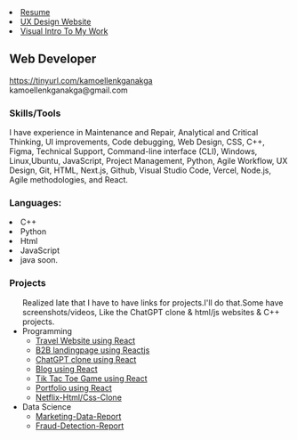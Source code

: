 <!DOCTYPE html>
<html lang="en">
<head>
  <meta charset="UTF-8">
  <meta name="viewport" content="width=device-width, initial-scale=1.0">
  
</head>
<body>

  <li>
  <a href="https://docs.google.com/document/d/15OorzpZTJ90-YzdfiPBnQVNF6nhbnVFjfkPD3jeXwT0/edit?usp=sharing" class="resume-button">Resume</a>
   </li>
    <li>
    <a href="https://dashing-lollipop-fb6c93.netlify.app/">UX Design Website </a>
  </li>
  <li>
  <a href="https://www.figma.com/proto/93X3VYg5IJeO4JdnbzFoSV/Portfolio?type=design&node-id=55-293&t=6WrTOCeidOaRavj1-1&scaling=scale-down&page-id=0%3A1&starting-point-node-id=55%3A293&show-proto-sidebar=1&mode=design">Visual Intro To My Work</a>
  </li>
  <h2>Web Developer</h2>
  <a href="https://tinyurl.com/kamoellenkganakga">https://tinyurl.com/kamoellenkganakga</a><br>
  kamoellenkganakga@gmail.com</p>
   <h3>Skills/Tools</h3>
<div>
I have experience in Maintenance and Repair, Analytical and Critical Thinking, UI improvements, Code debugging, Web Design, CSS, C++, Figma, Technical Support, Command-line interface (CLI), Windows, Linux,Ubuntu, JavaScript, Project Management, Python, Agile Workflow, UX Design, Git, HTML, Next.js, Github, Visual Studio Code, Vercel, Node.js, Agile methodologies, and React.
</div> 
  <div>
  <h3>Languages:</h3>
   <li>C++</li>
   <li>Python</li>
   <li>Html</li>
   <li>JavaScript</li>
  <li>java soon.</li>
</div> 
  <h3>Projects</h3>
<ul>
Realized late that I have to have links for projects.I'll do that.Some have screenshots/videos, Like the ChatGPT clone & html/js websites & C++ projects.
  <li>Programming
    <ul>
      <li><a href="https://tinyurl.com/travel2southafrica">Travel Website using React</a></li>
      <li><a href="https://tinyurl.com/B2Blandingpage">B2B landingpage using Reactjs</a></li>
     <li><a href="https://github.com/KamoEllen/ChatGPT-clone-part-2-js-ai-">ChatGPT clone using React</a></li>
      <li><a href="https://ornate-mousse-194f6f.netlify.app/">Blog using React</a></li>
      <li><a href="https://bucolic-daffodil-90aaeb.netlify.app/">Tik Tac Toe Game using React</a></li>
      <li><a href="https://tinyurl.com/kamoellenkganakga">Portfolio using React</a></li>
       <li><a href="https://github.com/KamoEllen/netflix-html-css">Netflix-Html/Css-Clone</a></li>
    </ul>
  </li>
  <li>Data Science
    <ul>
      <li><a href="https://github.com/KamoEllen/Marketing-Data-Report">Marketing-Data-Report</a></li>
      <li><a href="https://github.com/KamoEllen/Fraud-Detection-Report">Fraud-Detection-Report</a></li>
    </ul>
  </li>
</ul>



